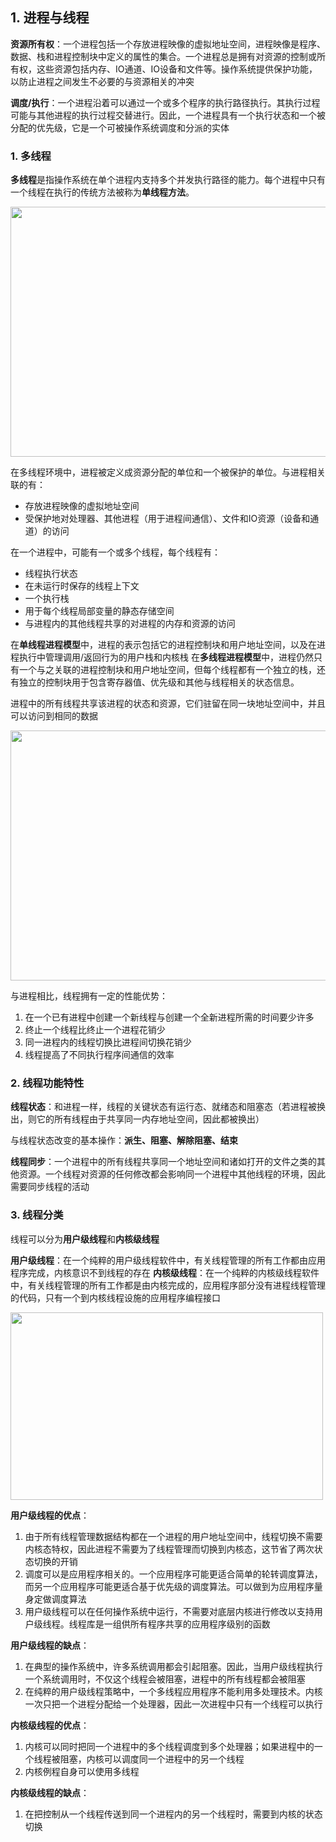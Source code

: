 ## 1. 进程与线程
**资源所有权**：一个进程包括一个存放进程映像的虚拟地址空间，进程映像是程序、数据、栈和进程控制块中定义的属性的集合。一个进程总是拥有对资源的控制或所有权，这些资源包括内存、IO通道、IO设备和文件等。操作系统提供保护功能，以防止进程之间发生不必要的与资源相关的冲突

**调度/执行**：一个进程沿着可以通过一个或多个程序的执行路径执行。其执行过程可能与其他进程的执行过程交替进行。因此，一个进程具有一个执行状态和一个被分配的优先级，它是一个可被操作系统调度和分派的实体

### 1. 多线程
**多线程**是指操作系统在单个进程内支持多个并发执行路径的能力。每个进程中只有一个线程在执行的传统方法被称为**单线程方法**。

<img src="D:\Project\IT notes\操作系统\img\线程和进程.png" style="width:600px;height:400px;" />

在多线程环境中，进程被定义成资源分配的单位和一个被保护的单位。与进程相关联的有：
* 存放进程映像的虚拟地址空间
* 受保护地对处理器、其他进程（用于进程间通信）、文件和IO资源（设备和通道）的访问

在一个进程中，可能有一个或多个线程，每个线程有：
* 线程执行状态
* 在未运行时保存的线程上下文
* 一个执行栈
* 用于每个线程局部变量的静态存储空间
* 与进程内的其他线程共享的对进程的内存和资源的访问

在**单线程进程模型**中，进程的表示包括它的进程控制块和用户地址空间，以及在进程执行中管理调用/返回行为的用户栈和内核栈
在**多线程进程模型**中，进程仍然只有一个与之关联的进程控制块和用户地址空间，但每个线程都有一个独立的栈，还有独立的控制块用于包含寄存器值、优先级和其他与线程相关的状态信息。

进程中的所有线程共享该进程的状态和资源，它们驻留在同一块地址空间中，并且可以访问到相同的数据

<img src="D:\Project\IT notes\操作系统\img\单线程和多线程进程模型.png" style="width:600px;height:400px;" />

与进程相比，线程拥有一定的性能优势：
1. 在一个已有进程中创建一个新线程与创建一个全新进程所需的时间要少许多
2. 终止一个线程比终止一个进程花销少
3. 同一进程内的线程切换比进程间切换花销少
4. 线程提高了不同执行程序间通信的效率

### 2. 线程功能特性
**线程状态**：和进程一样，线程的关键状态有运行态、就绪态和阻塞态（若进程被换出，则它的所有线程由于共享同一内存地址空间，因此都被换出）

与线程状态改变的基本操作：**派生、阻塞、解除阻塞、结束**

**线程同步**：一个进程中的所有线程共享同一个地址空间和诸如打开的文件之类的其他资源。一个线程对资源的任何修改都会影响同一个进程中其他线程的环境，因此需要同步线程的活动

### 3. 线程分类
线程可以分为**用户级线程**和**内核级线程**

**用户级线程**：在一个纯粹的用户级线程软件中，有关线程管理的所有工作都由应用程序完成，内核意识不到线程的存在
**内核级线程**：在一个纯粹的内核级线程软件中，有关线程管理的所有工作都是由内核完成的，应用程序部分没有进程线程管理的代码，只有一个到内核线程设施的应用程序编程接口

<img src="D:\Project\IT notes\操作系统\img\用户级线程和内核级线程.png" style="width:500px;height:300px;" />

**用户级线程的优点**：
1. 由于所有线程管理数据结构都在一个进程的用户地址空间中，线程切换不需要内核态特权，因此进程不需要为了线程管理而切换到内核态，这节省了两次状态切换的开销
2. 调度可以是应用程序相关的。一个应用程序可能更适合简单的轮转调度算法，而另一个应用程序可能更适合基于优先级的调度算法。可以做到为应用程序量身定做调度算法
3. 用户级线程可以在任何操作系统中运行，不需要对底层内核进行修改以支持用户级线程。线程库是一组供所有程序共享的应用程序级别的函数

**用户级线程的缺点**：
1. 在典型的操作系统中，许多系统调用都会引起阻塞。因此，当用户级线程执行一个系统调用时，不仅这个线程会被阻塞，进程中的所有线程都会被阻塞
2. 在纯粹的用户级线程策略中，一个多线程应用程序不能利用多处理技术。内核一次只把一个进程分配给一个处理器，因此一次进程中只有一个线程可以执行

**内核级线程的优点**：
1. 内核可以同时把同一个进程中的多个线程调度到多个处理器；如果进程中的一个线程被阻塞，内核可以调度同一个进程中的另一个线程
2. 内核例程自身可以使用多线程

**内核级线程的缺点**：
1. 在把控制从一个线程传送到同一个进程内的另一个线程时，需要到内核的状态切换

